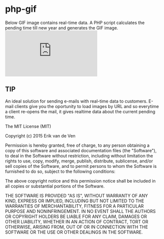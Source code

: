 # php-gif
Below GIF image contains real-time data. A PHP script calculates the pending time till new year and generates the GIF image.
![Live countdown to new year](http://only-media.nl/gif/gif.php)

## TIP
An ideal solution for sending e-mails with real-time data to customers. E-mail clients give you the oportunity to load images by URL and so everytime a client re-opens the mail, it gives realtime data about the current pending time.


The MIT License (MIT)

Copyright (c) 2015 Erik van de Ven

Permission is hereby granted, free of charge, to any person obtaining a copy
of this software and associated documentation files (the "Software"), to deal
in the Software without restriction, including without limitation the rights
to use, copy, modify, merge, publish, distribute, sublicense, and/or sell
copies of the Software, and to permit persons to whom the Software is
furnished to do so, subject to the following conditions:

The above copyright notice and this permission notice shall be included in all
copies or substantial portions of the Software.

THE SOFTWARE IS PROVIDED "AS IS", WITHOUT WARRANTY OF ANY KIND, EXPRESS OR
IMPLIED, INCLUDING BUT NOT LIMITED TO THE WARRANTIES OF MERCHANTABILITY,
FITNESS FOR A PARTICULAR PURPOSE AND NONINFRINGEMENT. IN NO EVENT SHALL THE
AUTHORS OR COPYRIGHT HOLDERS BE LIABLE FOR ANY CLAIM, DAMAGES OR OTHER
LIABILITY, WHETHER IN AN ACTION OF CONTRACT, TORT OR OTHERWISE, ARISING FROM,
OUT OF OR IN CONNECTION WITH THE SOFTWARE OR THE USE OR OTHER DEALINGS IN THE
SOFTWARE.
